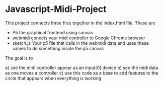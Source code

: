# Javascript-Midi-Project

This project connects three files together in the index.html file. 
These are

* P5 the graphical frontend using canvas
* webmidi conects your midi controller to Google Chrome browser
* sketch.js Your p5 file that calls in the webmidi data and uses these values to do something inside the p5 canvas

The goal is to 

a) see the midi controller appear as an input[0] device
b) see the midi data as one moves a controller
c) use this code as a base to add features to the circle that appears when everything is working
